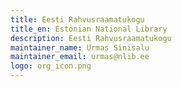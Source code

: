 ```yaml
---
title: Eesti Rahvusraamatukogu
title_en: Estonian National Library
description: Eesti Rahvusraamatukogu
maintainer_name: Urmas Sinisalu
maintainer_email: urmas@nlib.ee
logo: org_icon.png
---
```

